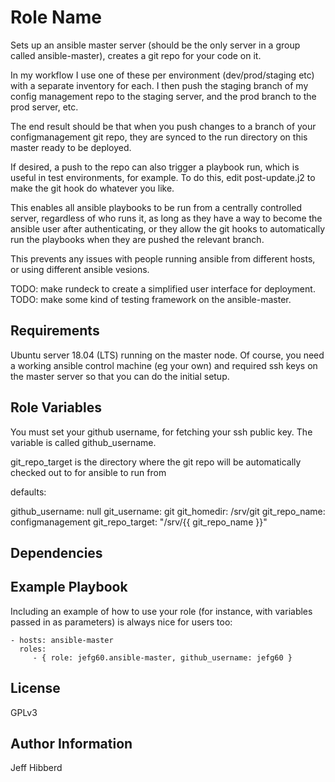 Role Name
=========

Sets up an ansible master server (should be the only server in a group called ansible-master), creates a git repo for your code on it.

In my workflow I use one of these per environment (dev/prod/staging etc) with a separate inventory for each. I then push the staging branch of my config management repo to the staging server, and the prod branch to the prod server, etc.

The end result should be that when you push changes to a branch of your configmanagement git repo, they are synced to the run directory on this master ready to be deployed. 

If desired, a push to the repo can also trigger a playbook run, which is useful in test environments, for example. To do this, edit post-update.j2 to make the git hook do whatever you like.

This enables all ansible playbooks to be run from a centrally controlled server, regardless of who runs it, as long as they have a way to become the ansible user after authenticating, or they allow the git hooks to automatically run the playbooks when they are pushed the relevant branch. 

This prevents any issues with people running ansible from different hosts, or using different ansible vesions. 

TODO: make rundeck to create a simplified user interface for deployment.
TODO: make some kind of testing framework on the ansible-master.

Requirements
------------

Ubuntu server 18.04 (LTS) running on the master node.
Of course, you need a working ansible control machine (eg your own) and required ssh keys on the master server so that you can do the initial setup.

Role Variables
--------------

You must set your github username, for fetching your ssh public key. The variable is called github_username.

git_repo_target is the directory where the git repo will be automatically checked out to for ansible to run from

defaults:

github_username: null
git_username: git
git_homedir: /srv/git
git_repo_name: configmanagement
git_repo_target: "/srv/{{ git_repo_name }}"

Dependencies
------------


Example Playbook
----------------

Including an example of how to use your role (for instance, with variables passed in as parameters) is always nice for users too:

    - hosts: ansible-master
      roles:
         - { role: jefg60.ansible-master, github_username: jefg60 }

License
-------

GPLv3

Author Information
------------------

Jeff Hibberd
